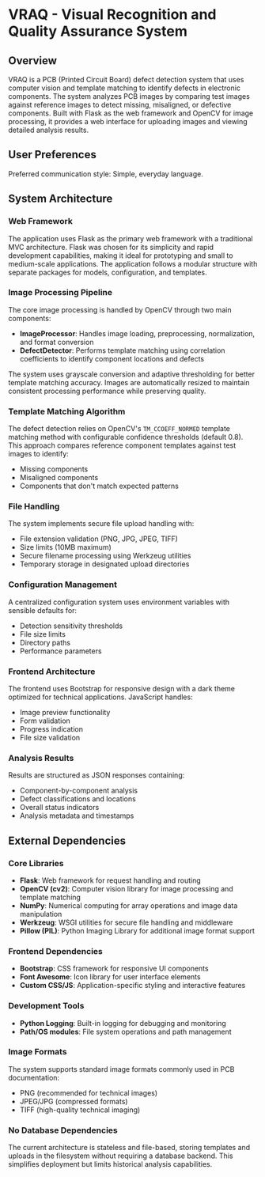 # VRAQ - Visual Recognition and Quality Assurance System

## Overview

VRAQ is a PCB (Printed Circuit Board) defect detection system that uses computer vision and template matching to identify defects in electronic components. The system analyzes PCB images by comparing test images against reference images to detect missing, misaligned, or defective components. Built with Flask as the web framework and OpenCV for image processing, it provides a web interface for uploading images and viewing detailed analysis results.

## User Preferences

Preferred communication style: Simple, everyday language.

## System Architecture

### Web Framework
The application uses Flask as the primary web framework with a traditional MVC architecture. Flask was chosen for its simplicity and rapid development capabilities, making it ideal for prototyping and small to medium-scale applications. The application follows a modular structure with separate packages for models, configuration, and templates.

### Image Processing Pipeline
The core image processing is handled by OpenCV through two main components:
- **ImageProcessor**: Handles image loading, preprocessing, normalization, and format conversion
- **DefectDetector**: Performs template matching using correlation coefficients to identify component locations and defects

The system uses grayscale conversion and adaptive thresholding for better template matching accuracy. Images are automatically resized to maintain consistent processing performance while preserving quality.

### Template Matching Algorithm
The defect detection relies on OpenCV's `TM_CCOEFF_NORMED` template matching method with configurable confidence thresholds (default 0.8). This approach compares reference component templates against test images to identify:
- Missing components
- Misaligned components  
- Components that don't match expected patterns

### File Handling
The system implements secure file upload handling with:
- File extension validation (PNG, JPG, JPEG, TIFF)
- Size limits (10MB maximum)
- Secure filename processing using Werkzeug utilities
- Temporary storage in designated upload directories

### Configuration Management
A centralized configuration system uses environment variables with sensible defaults for:
- Detection sensitivity thresholds
- File size limits
- Directory paths
- Performance parameters

### Frontend Architecture
The frontend uses Bootstrap for responsive design with a dark theme optimized for technical applications. JavaScript handles:
- Image preview functionality
- Form validation
- Progress indication
- File size validation

### Analysis Results
Results are structured as JSON responses containing:
- Component-by-component analysis
- Defect classifications and locations
- Overall status indicators
- Analysis metadata and timestamps

## External Dependencies

### Core Libraries
- **Flask**: Web framework for request handling and routing
- **OpenCV (cv2)**: Computer vision library for image processing and template matching
- **NumPy**: Numerical computing for array operations and image data manipulation
- **Werkzeug**: WSGI utilities for secure file handling and middleware
- **Pillow (PIL)**: Python Imaging Library for additional image format support

### Frontend Dependencies
- **Bootstrap**: CSS framework for responsive UI components
- **Font Awesome**: Icon library for user interface elements
- **Custom CSS/JS**: Application-specific styling and interactive features

### Development Tools
- **Python Logging**: Built-in logging for debugging and monitoring
- **Path/OS modules**: File system operations and path management

### Image Formats
The system supports standard image formats commonly used in PCB documentation:
- PNG (recommended for technical images)
- JPEG/JPG (compressed formats)
- TIFF (high-quality technical imaging)

### No Database Dependencies
The current architecture is stateless and file-based, storing templates and uploads in the filesystem without requiring a database backend. This simplifies deployment but limits historical analysis capabilities.